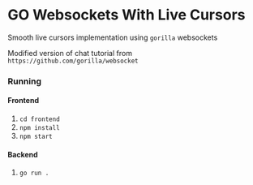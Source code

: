 # GO Websockets With Live Cursors

Smooth live cursors implementation using `gorilla` websockets

Modified version of chat tutorial from `https://github.com/gorilla/websocket`

### Running 

#### Frontend

1. `cd frontend`
2. `npm install`
3. `npm start`

#### Backend

1. `go run .`
